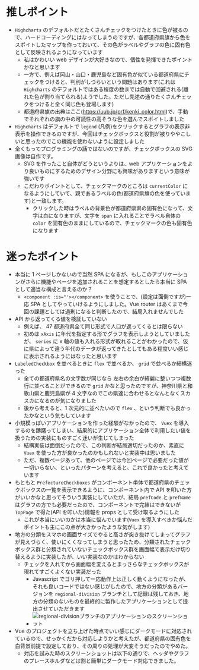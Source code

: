 # 推しポイント

- `Highcharts` のデフォルトだとたくさんチェックをつけたときに色が被るので、ハードコーディングにはなってしまうのですが、各都道府県旗から色をスポイトしたマップを作っておいて、その色がラベルやグラフの色に固有色として反映されるようになっています
  - 私はかわいい web デザインが大好きなので、個性を発揮できたポイントかなと思います
  - 一方で、例えば岡山・山口・鹿児島など固有色が似ている都道府県にチェックをつけると、判別がしづらいという問題はあります(これは `Highcharts` のデフォルトではある程度の数までは自動で回避される(離れた色が割り当てられる)ようでした。ただし先述の通りたくさんチェックをつけると全く同じ色も登場します)
  - 都道府県旗の出典はここ(https://uub.jp/prf/kenki_color.html)で、手動でそれぞれの旗の中の可読性の高そうな色を選んでスポイトしました
- `Highcharts` はデフォルトで `legend` (凡例)をクリックするとグラフの表示非表示を操作できるのですが、今回はチェックボックスと役割が被りややこしいと思ったのでこの機能を使わないように設定しました
- 全くもってプログラミングの話ではないのですが、チェックボックスの SVG 画像は自作です。
  - SVG を作ったこと自体がどうというよりは、web アプリケーションをより良いものにするためのデザイン分野にも興味がありますという意味が強いです
  - こだわりポイントとして、チェックマークのところは `currentColor` になるようにしていて、親であるラベルの色(都道府県旗の色を使っています)と一致します。
    - クリックした時はラベルの背景色が都道府県県の固有色になって、文字は白になりますが、文字を `span` に入れることでラベル自体の `color` を固有色のままにしているので、チェックマークの色も固有色になります

# 迷ったポイント

- 本当に 1 ページしかないので当然 SPA になるが、もしこのアプリケーションがさらに機能やページを追加されることを想定するとしたら本当に SPA として適当な構成と言えるのか？
  - `<component :is="'></component>` を使うことで、(設定は面倒ですが)一応 SPA としてやっていけるようにしました。Vue router はあくまで今回の課題としては過剰になると判断したので、結局入れませんでした
- API から返ってくる値を検証していない
  - 例えば、 47 都道府県全て同じ形式で人口が返ってくるとは限らない
  - 初めは `xAxis` に年代を指定する形でグラフを表示しようとしていましたが、 `series` に x 軸の値も入れる形式が取れることがわかったので、仮に県によって違う年代のデータが返ってきたとしてもある程度いい感じに表示されるようにはなったと思います
- `LabeledCheckbox` を並べるときに `flex` で並べるか、 `grid` で並べるか結構迷った
  - 全ての都道府県名の文字数が同じなら 左右の余白が綺麗に整いつつ複数行に並べることができるので `grid` かなと思ったのですが、神奈川県と和歌山県と鹿児島県が 4 文字なのでこの県達に合わせるとなんとなくスカスカになるのが気になりました
  - 後から考えると、1 次元的に並べたいので `flex` 、という判断でも良かったかなという気もしています
- 小規模っぽいアプリケーションを作った経験がなかったので、 `Vuex` を導入するのを躊躇ってしまい、結果的にアプリケーション全体で利用したい値を扱うための実装にものすごく迷いが生じてしまった
  - 結構実装は面倒だったので、この判断が結局適切だったのか、素直に `Vuex` を使った方が良かったのかもしれないと実装中は思いました
  - ただ、複数ページあって、他のページでは今回ページで必要だった値が一切いらない、といったパターンを考えると、これで良かったと考えています
- もともと `PrefectureCheckboxes` がコンポーネント単体で都道府県のチェックボックスの一覧を表示できるように、コンポーネント内で API を叩いた方がいいかなと思ってそういう実装にしていたが、結局 `prefCode` と `prefName` はグラフの方でも必要だったので、コンポーネントで完結はできないが `TopPage` で得た(API を叩いた)情報を props として受け取るようにした
  - これが本当にいいのかは本当に悩んでいます(`Vuex` を導入すべきか悩んだポイントも主にこの点が大きかったような気がします)
- 地方の分類をスマホの画面サイズでやると高さが突き抜けてしまってグラフが見えづらく、使いにくくなってしまうと思ったため、分類されたチェックボックス群と分類されていないチェックボックス群を画面幅で表示だけ切り替えるように実装したが、いい実装なのかはわからない
  - チェックを入れてから画面幅を変えるとまっさらなチェックボックスが現れてすごくよくない実装だった
    - Javascript でゴリ押して一応動作上は正しく動くようになったが、それも良いコードではない感じがしたので、地方の分類があるバージョンを `regional-division` ブランチとして記録は残しておき、地方の分類のないものを最終的に製作したアプリケーションとして提出させていただきます
    - ![regional-divisionブランチのアプリケーションのスクリーンショット](https://user-images.githubusercontent.com/74708840/169922976-09142936-7685-4f88-b44c-9945309ed004.png)
- Vue のプロジェクトを立ち上げた時点でいい感じにダークモードに対応されているので、せっかくだから対応しようかと考えたが、都道府県の固有色を白背景前提で設定しており、その周りの処理が大変そうだったのでやめた。
  - 対応を試みた時のスクリーンショットは以下の通りで、ヘッダやグラフのプレースホルダなどは割と簡単にダークモード対応できました。
